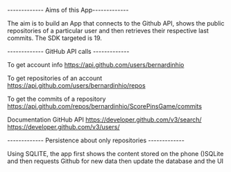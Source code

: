 ------------- Aims of this App-------------

The aim is to build an App that connects to the Github API, shows the public repositories of a particular user and then retrieves their respective last commits. The SDK targeted is 19.


------------- GitHub API calls -------------

To get account info
https://api.github.com/users/bernardinhio

To get repositories of an account
https://api.github.com/users/bernardinhio/repos 

To get the commits of a repository
https://api.github.com/repos/bernardinhio/ScorePinsGame/commits 

Documentation GitHub API
https://developer.github.com/v3/search/
https://developer.github.com/v3/users/ 


------------- Persistence about only repositories -------------

Using SQLITE, the app first shows the content stored on the phone ()SQLite and then requests Github for new data then update the database and the UI

